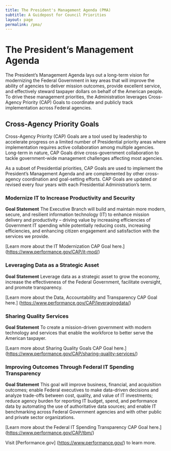 ```yaml
---
title: The President's Management Agenda (PMA)
subtitle: A Guidepost for Council Priorities
layout: page
permalink: /pma/
---
```


# The President’s Management Agenda #

The President’s Management Agenda lays out a long-term vision for modernizing the Federal Government in key areas that will improve the ability of agencies to deliver mission outcomes, provide excellent service, and effectively steward taxpayer dollars on behalf of the American people. To drive these management priorities, the Administration leverages Cross-Agency Priority (CAP) Goals to coordinate and publicly track implementation across Federal agencies.

## Cross-Agency Priority Goals ##

Cross-Agency Priority (CAP) Goals are a tool used by leadership to accelerate progress on a limited number of Presidential priority areas where implementation requires active collaboration among multiple agencies. Long-term in nature, CAP Goals drive cross-government collaboration to tackle government-wide management challenges affecting most agencies.

As a subset of Presidential priorities, CAP Goals are used to implement the President’s Management Agenda and are complemented by other cross-agency coordination and goal-setting efforts. CAP Goals are updated or revised every four years with each Presidential Administration’s term.

### Modernize IT to Increase Productivity and Security ###

**Goal Statement**
The Executive Branch will build and maintain more modern, secure, and resilient information technology (IT) to enhance mission delivery and productivity – driving value by increasing efficiencies of Government IT spending while potentially reducing costs, increasing efficiencies, and enhancing citizen engagement and satisfaction with the services we provide.

[Learn more about the IT Modernization CAP Goal here.] (https://www.performance.gov/CAP/it-mod/)

### Leveraging Data as a Strategic Asset ###

**Goal Statement**
Leverage data as a strategic asset to grow the economy, increase the effectiveness of the Federal Government, facilitate oversight, and promote transparency.
 
[Learn more about the Data, Accountability and Transparency CAP Goal here.] (https://www.performance.gov/CAP/leveragingdata/)

### Sharing Quality Services ###

**Goal Statement**
To create a mission-driven government with modern technology and services that enable the workforce to better serve the American taxpayer.

[Learn more about Sharing Quality Goals CAP Goal here.] (https://www.performance.gov/CAP/sharing-quality-services/)

### Improving Outcomes Through Federal IT Spending Transparency ###

**Goal Statement**
This goal will improve business, financial, and acquisition outcomes; enable Federal executives to make data-driven decisions and analyze trade-offs between cost, quality, and value of IT investments; reduce agency burden for reporting IT budget, spend, and performance data by automating the use of authoritative data sources; and enable IT benchmarking across Federal Government agencies and with other public and private sector organizations.

[Learn more about the Federal IT Spending Transparency CAP Goal here.] (https://www.performance.gov/CAP/tbm/)

Visit [Performance.gov] (https://www.performance.gov/) to learn more.

